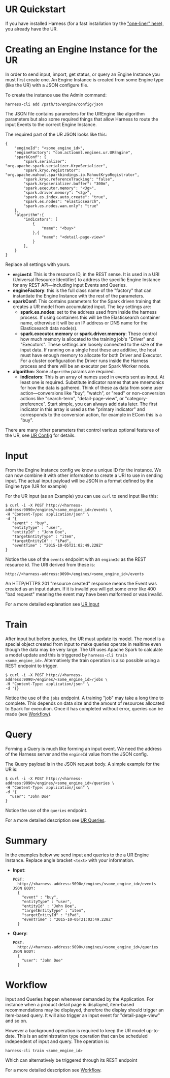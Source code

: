 # UR Quickstart

If you have installed Harness (for a fast installation try the ["one-liner" here](harness_container_guide)), you already have the UR. 

# Creating an Engine Instance for the UR

In order to send input, import, get status, or query an 
Engine Instance you must first create one. An Engine Instance is created from some Engine type (like the UR) with a JSON configure file. 

To create the instance use the Admin command:

```harness-cli add /path/to/engine/config/json```

The JSON file contains parameters for the UREngine like algorithm parameters but also some required things that allow Harness to route the input Events to the correct Engine Instance. 

The required part of the UR JSON looks like this:

```
{
    "engineId": "<some_engine_id>",
    "engineFactory": "com.actionml.engines.ur.UREngine",
    "sparkConf": {
        "spark.serializer": "org.apache.spark.serializer.KryoSerializer",
        "spark.kryo.registrator": "org.apache.mahout.sparkbindings.io.MahoutKryoRegistrator",
        "spark.kryo.referenceTracking": "false",
        "spark.kryoserializer.buffer": "300m",
        "spark.executor.memory": "<3g>",
        "spark.driver.memory": "<3g>",
        "spark.es.index.auto.create": "true",
        "spark.es.nodes": "elasticsearch",
        "spark.es.nodes.wan.only": "true"
    },
    "algorithm":{
        "indicators": [ 
            {
                "name": "<buy>"
            },{
                "name": "<detail-page-view>"
            }
        ],
    }
}
```

Replace all <param> settings with yours.

 - **`engineId`**: This is the resource ID, in the REST sense. It is used in a URI (Universal Resource Identifier) to address the specific Engine Instance for any REST API&mdash;including input Events and Queries.
 - **engineFactory**: this is the full class name of the "factory" that can instantiate the Engine Instance with the rest of the parameters.
 - **sparkConf**: This contains parameters for the Spark driven training that creates a UR model from accumulated input. The key settings are:
     - **spark.es.nodes**: set to the address used from inside the harness process. If using containers this will be the Elasticsearch container name, otherwise it will be an IP address or DNS name for the Elasticsearch data node(s).
     - **spark.executor.memory** or **spark.driver.memory**: These control how much memory is allocated to the training job's "Driver" and "Executors". These settings are loosely connected to the size of the input data. If running on a single host these are additive, the host must have enough memory to allocate for both Driver and Executor. For a cluster configuration the Driver runs inside the Harness process and there will be an executor per Spark Worker node. 
 - **algorithm**: Some `algorithm` params are required. 
     - **indicators**: This is an array of names used in events sent as input. At least one is required. Substitute indicator names that are mnemonics for how the data is gathered. Think of these as data from some user action&mdash;conversions like "buy", "watch", or "read" or non-conversion actions like "search-term", "detail-page-view", or "category-preference". Start simple, you can always add data later. The first indicator in this array is used as the "primary indicator" and corresponds to the conversion action, for example in ECom this is a "buy".

There are many other parameters that control various optional features of the UR, see [UR Config](h_ur_config) for details.

# Input

From the Engine Instance config we know a unique ID for the instance. We can now combine it with other information to create a URI to use in sending input. The actual input payload will be JSON in a format defined by the Engine type (UR for example)

For the UR input (as an Example) you can use `curl` to send input like this:

```
$ curl -i -X POST http://<harness-address:9090>/engines/<some_engine_id>/events \
-H "Content-Type: application/json" \
-d '{
   "event" : "buy",
   "entityType" : "user",
   "entityId" : "John Doe",
   "targetEntityType" : "item",
   "targetEntityId" : "iPad",
   "eventTime" : "2015-10-05T21:02:49.228Z"
}
```

Notice the use of the `events` endpoint with an `engineId` as the REST resource id. The URI derived from these is:

```http://<harness-address:9090>/engines/<some_engine_id>/events```

An HTTP/HTTPS 201 "resource created" response means the Event was created as an input datum. If it is invalid you will get some error like 400 "bad request" meaning the event may have been malformed or was invalid.

For a more detailed explanation see [UR Input](h_ur_input)

# Train

After input but before queries, the UR must update its model. The model is a special object created from input to make queries operate in realtime even though the data may be very large. The UR uses Apache Spark to calculate a model update and this is triggered by `harness-cli train <some_engine_id>`. Alternatively the train operation is also possible using a REST endpoint to trigger.

```
$ curl -i -X POST http://<harness-address:9090>/engines/<some_engine_id>/jobs \
-H "Content-Type: application/json" \
-d '{}
```

Notice the use of the `jobs` endpoint. A training "job" may take a long time to complete. This depends on data size and the amount of resources allocated to Spark for execution. Once it has completed without error, queries can be made (see [Workflow](h_workflow)).

# Query

Forming a Query is much like forming an input event. We need the address of the Harness server and the `engineId` value from the JSON config.

The Query payload is in the JSON request body. A simple example for the UR is:

```
$ curl -i -X POST http://<harness-address:9090>/engines/<some_engine_id>/queries \
-H "Content-Type: application/json" \
-d '{
  "user": "John Doe"
}
```

Notice the use of the `queries` endpoint.

For a more detailed description see [UR Queries](h_ur_queries).

# Summary

In the examples below we send input and queries to the a UR Engine Instance. Replace angle bracket `<text>` with your information.

 - **Input**: 

    ```
    POST: 
      http://<harness-address:9090>/engines/<some_engine_id>/events
    JSON BODY: 
      {
        "event" : "buy",
        "entityType" : "user",
        "entityId" : "John Doe",
        "targetEntityType" : "item",
        "targetEntityId" : "iPad",
        "eventTime" : "2015-10-05T21:02:49.228Z"
      }
    ```

 - **Query**:

    ```
    POST: 
      http://<harness-address:9090>/engines/<some_engine_id>/queries
    JSON BODY: 
      {
        "user": "John Doe"
      }
    ```

# Workflow

Input and Queries happen whenever demanded by the Application. For instance when a product detail page is displayed, item-based recommendations may be displayed, therefore the display should trigger an item-based query. It will also trigger an input event for "detail-page-view" and so on. 

However a background operation is required to keep the UR model up-to-date. This is an administration type operation that can be scheduled independent of input and query. The operation is:

```harness-cli train <some_engine_id>```

Which can alternatively be triggered through its REST endpoint 

For a more detailed description see [Workflow](workflow).

